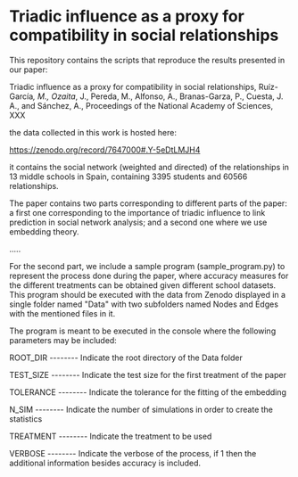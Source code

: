 # Triadic influence as a proxy for compatibility in social relationships

This repository contains the scripts that reproduce the results presented in our paper:

Triadic influence as a proxy for compatibility in social relationships, Ruíz-García<sup>*</sup>, M., Ozaita<sup>*</sup>, J., Pereda, M., Alfonso, A., Branas-Garza, P., Cuesta, J. A., and Sánchez, A., Proceedings of the National Academy of Sciences, XXX

the data collected in this work is hosted here:

https://zenodo.org/record/7647000#.Y-5eDtLMJH4

it contains the social network (weighted and directed) of the relationships in 13 middle schools in Spain, containing 3395 students and 60566 relationships.


The paper contains two parts corresponding to different parts of the paper: a first one corresponding to the importance of triadic influence to link prediction in social network analysis; and a second one where we use embedding theory. 


.....


For the second part, we include a sample program (sample_program.py) to represent the process done during the paper, where accuracy measures for the different treatments can be obtained given different school datasets. This program should be executed with the data from Zenodo displayed in a single folder named "Data" with two subfolders named Nodes and Edges with the mentioned files in it. 

The program is meant to be executed in the console where the following parameters may be included: 

ROOT_DIR  --------  Indicate the root directory of the Data folder

TEST_SIZE --------  Indicate the test size for the first treatment of the paper 

TOLERANCE --------  Indicate the tolerance for the fitting of the embedding

N_SIM     --------  Indicate the number of simulations in order to create the statistics

TREATMENT --------  Indicate the treatment to be used

VERBOSE   --------  Indicate the verbose of the process, if 1 then the additional information besides accuracy is included. 
